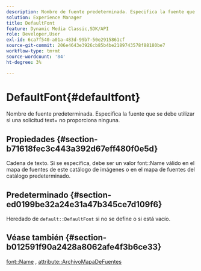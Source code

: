 ```yaml
---
description: Nombre de fuente predeterminada. Especifica la fuente que se debe utilizar si una solicitud text= no proporciona ninguna.
solution: Experience Manager
title: DefaultFont
feature: Dynamic Media Classic,SDK/API
role: Developer,User
exl-id: 6ca7f540-a01a-483d-99b7-50e2915861cf
source-git-commit: 206e4643e3926cb85b4be2189743578f88180be7
workflow-type: tm+mt
source-wordcount: '84'
ht-degree: 3%

---
```


# DefaultFont{#defaultfont}

Nombre de fuente predeterminada. Especifica la fuente que se debe utilizar si una solicitud text= no proporciona ninguna.

## Propiedades {#section-b71618fec3c443a392d67eff480f0e5d}

Cadena de texto. Si se especifica, debe ser un valor font::Name válido en el mapa de fuentes de este catálogo de imágenes o en el mapa de fuentes del catálogo predeterminado.

## Predeterminado {#section-ed0199be32a24e31a47b345ce7d109f6}

Heredado de `default::DefaultFont` si no se define o si está vacío.

## Véase también {#section-b012591f90a2428a8062afe4f3b6ce33}

[font::Name](../../../../../is-api/image-catalog/image-serving-api-ref/c-image-catalog-reference/c-font-map-reference/r-name-font.md#reference-c55889877dc54aabb60734dcde86ee76) , [attribute::ArchivoMapaDeFuentes](../../../../../is-api/image-catalog/image-serving-api-ref/c-image-catalog-reference/c-attributes-reference/r-fontmapfile.md#reference-22e077d4595b45b6a6e549b8499ecb76)
